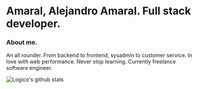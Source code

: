 # Amaral, Alejandro Amaral. Full stack developer.

### About me.

An all rounder. From backend to frontend, sysadmin to customer service. In love with web performance. Never stop learning. Currently freelance software engineer. 

![Logico's github stats](https://github-cards.logico-dev.vercel.app/api?username=logico-dev&theme=dark&show_icons=true?locale=es)

<!--
**logico-dev/logico-dev** is a ✨ _special_ ✨ repository because its `README.md` (this file) appears on your GitHub profile.

Here are some ideas to get you started:

- 🔭 I’m currently working on ...
- 🌱 I’m currently learning ...
- 👯 I’m looking to collaborate on ...
- 🤔 I’m looking for help with ...
- 💬 Ask me about ...
- 📫 How to reach me: ...
- 😄 Pronouns: ...
- ⚡ Fun fact: ...
-->
